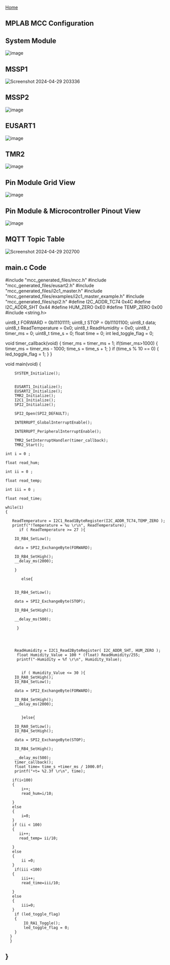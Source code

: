 [Home](/index.md)

## MPLAB MCC Configuration

## System Module

![image](https://github.com/Team-309-Hydro-Pro/EGR314-Spring2024-Team309.github.io/assets/157083379/3ce426fe-a275-4e9e-831a-47ddd471d6f8)


## MSSP1

![Screenshot 2024-04-29 203336](https://github.com/Team-309-Hydro-Pro/EGR314-Spring2024-Team309.github.io/assets/157083379/b5ee66cc-98e0-4dfe-a5cd-fb54ea7c7bcb)


## MSSP2

![image](https://github.com/Team-309-Hydro-Pro/EGR314-Spring2024-Team309.github.io/assets/157083379/b96310f1-3d84-4be2-b79e-6f73de121501)


## EUSART1

![image](https://github.com/Team-309-Hydro-Pro/EGR314-Spring2024-Team309.github.io/assets/157083379/d5c0165a-7db5-4bec-b5f9-e70c1b83aada)


## TMR2

![image](https://github.com/Team-309-Hydro-Pro/EGR314-Spring2024-Team309.github.io/assets/157083379/696d9ea4-a799-4f3d-889a-36d2da2cc8fc)


## Pin Module Grid View

![image](https://github.com/Team-309-Hydro-Pro/EGR314-Spring2024-Team309.github.io/assets/157083379/603fd168-7161-4a8f-8ba9-2e3fbd0a88b0)


## Pin Module & Microcontroller Pinout View

![image](https://github.com/Team-309-Hydro-Pro/EGR314-Spring2024-Team309.github.io/assets/157083379/59342383-a389-4522-b9b3-0e313361b209)



## MQTT Topic Table
![Screenshot 2024-04-29 202700](https://github.com/Team-309-Hydro-Pro/EGR314-Spring2024-Team309.github.io/assets/157083379/bacc0f36-e72c-4a56-a981-8d4f0df064f6)

## main.c Code

#include "mcc_generated_files/mcc.h"
#include "mcc_generated_files/eusart2.h"
#include "mcc_generated_files/i2c1_master.h"
#include "mcc_generated_files/examples/i2c1_master_example.h"
#include "mcc_generated_files/spi2.h"
#define I2C_ADDR_TC74 0x4C
#define I2C_ADDR_SHT 0x44
#define HUM_ZERO 0xE0
#define TEMP_ZERO 0x00
#include <string.h>

uint8_t FORWARD = 0b11101111;
uint8_t STOP = 0b11101100;
uint8_t data;
uint8_t ReadTemperature = 0x0;
uint8_t ReadHumidity = 0x0;
uint8_t timer_ms = 0;
uint8_t time_s = 0;
float time = 0;
int led_toggle_flag = 0;


void timer_callback(void)
{
    timer_ms = timer_ms + 1;
    if(timer_ms>1000)
    {
        timer_ms = timer_ms - 1000;
        time_s = time_s + 1;
    }
    if (time_s % 10 == 0)
    {
        led_toggle_flag = 1; 
    }
}


void main(void)
{

        SYSTEM_Initialize();
    

        EUSART1_Initialize();
        EUSART2_Initialize();
        TMR2_Initialize();
        I2C1_Initialize();
        SPI2_Initialize();

        SPI2_Open(SPI2_DEFAULT);
        
        INTERRUPT_GlobalInterruptEnable();

        INTERRUPT_PeripheralInterruptEnable();
    
        TMR2_SetInterruptHandler(timer_callback);
        TMR2_Start();
    
    int i = 0 ; 

    float read_hum; 

    int ii = 0 ; 

    float read_temp;
    
    int iii = 0 ; 

    float read_time;
    
    while(1)
    {

       ReadTemperature = I2C1_Read1ByteRegister(I2C_ADDR_TC74,TEMP_ZERO );       
       printf("!Temperature = %u \r\n", ReadTemperature);
          if ( ReadTemperature >= 27 ){
        
        IO_RB4_SetLow();

        data = SPI2_ExchangeByte(FORWARD);

        IO_RB4_SetHigh();
        __delay_ms(2000);
        
        }        
        
           else{

        
        IO_RB4_SetLow();

        data = SPI2_ExchangeByte(STOP);  

        IO_RB4_SetHigh();

        __delay_ms(500);
          
         }
        
       
            

        ReadHumidity = I2C1_Read2ByteRegister( I2C_ADDR_SHT, HUM_ZERO );
         float Humidity_Value = 100 * (float) ReadHumidity/255;
         printf("-Humidity = %f \r\n", Humidity_Value);
       
           
           if ( Humidity_Value <= 30 ){
        IO_RA0_SetHigh();
        IO_RB4_SetLow();
        
        data = SPI2_ExchangeByte(FORWARD);
   
        IO_RB4_SetHigh();
        __delay_ms(2000);
       
         
           }else{
 
        IO_RA0_SetLow();
        IO_RB4_SetHigh();

        data = SPI2_ExchangeByte(STOP);  

        IO_RB4_SetHigh();

        __delay_ms(500);
        timer_callback();
        float time= time_s +timer_ms / 1000.0f;
        printf("+t= %2.3f \r\n", time);

       if(i<100)
       {
           i++;
           read_hum=i/10;
          
       }    
       else 
       {
           i=0;
       }
       if (ii < 100)
       {
          ii++;
          read_temp= ii/10;
          
       }
       else
       {
           ii =0;
       }
        if(iii <100)
       {
           iii++;
           read_time=iii/10;
          
       }    
       else 
       {
           iii=0;
       }
        if (led_toggle_flag)
        {
            IO_RA1_Toggle(); 
            led_toggle_flag = 0; 
        }
      }
      }
   } 
 --
